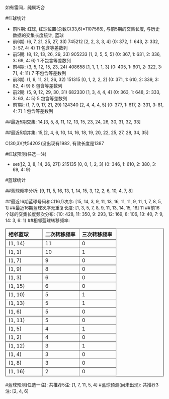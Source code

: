 <!-- 
.. title: 双色球2012129期(2012-11-01)数据分析报告
.. slug: slott-2012129-2012-11-01-report
.. date: 2012-11-02 08:00:00 UTC+08:00
.. tags: Lottery
.. link: 
.. description: 
.. type: text
-->

如有雷同，纯属巧合

<!-- TEASER_END-->

#红球统计

- 前N期: 红球, 红球位置(总数C(33,6)=1107568), 与前5期的交集长度, 与历史数据的交集长度统计, 蓝球
- 前6期: (6, 7, 21, 25, 27, 33) 745212 [2, 2, 3, 3, 4] {0: 372, 1: 643, 2: 332, 3: 57, 4: 4} 11 包含等差数列
- 前5期: (8, 12, 13, 26, 29, 33) 905233 [1, 2, 5, 5, 5] {0: 367, 1: 631, 2: 336, 3: 69, 4: 6} 1 不包含等差数列
- 前4期: (3, 5, 12, 15, 23, 24) 408658 [1, 1, 1, 1, 3] {0: 405, 1: 601, 2: 322, 3: 71, 4: 11} 7 不包含等差数列
- 前3期: (1, 9, 11, 21, 26, 32) 151315 [0, 1, 2, 2, 2] {0: 371, 1: 610, 2: 339, 3: 82, 4: 9} 8 包含等差数列
- 前2期: (5, 9, 12, 29, 30, 31) 682330 [1, 3, 4, 4, 4] {0: 363, 1: 648, 2: 333, 3: 63, 4: 5} 5 包含等差数列
- 前1期: (1, 7, 9, 17, 21, 29) 124340 [2, 4, 4, 4, 5] {0: 377, 1: 617, 2: 331, 3: 81, 4: 7} 1 包含等差数列

##最近5期交集:
14,[3, 5, 8, 11, 12, 13, 15, 23, 24, 26, 30, 31, 32, 33]

##最近5期并集:
15,[2, 4, 6, 10, 14, 16, 18, 19, 20, 22, 25, 27, 28, 34, 35]

C(30,3)(共54202)没出现有1982, 
有效长度是1387

#红球预测(任选一注)

- set([2, 3, 8, 14, 26, 27]) 215135 [0, 0, 1, 2, 3] {0: 346, 1: 610, 2: 380, 3: 69, 4: 9}

#蓝球统计

##蓝球频率分析:
[9, 11, 5, 16, 13, 1, 14, 15, 3, 12, 2, 6, 10, 4, 7, 8]

##最近16期蓝球号码和C(16,1)次序:
[15, 14, 3, 9, 11, 13, 16, 11, 11, 9, 11, 1, 7, 8, 5, 1]
##最近16期蓝球次序无重复长度:
[1, 3, 5, 7, 8, 9, 11, 13, 14, 15, 16] 11
##前16个球的交集长度频次分布:
{10: 428, 11: 350, 9: 293, 12: 169, 8: 106, 13: 40, 7: 9, 14: 3, 6: 1}
##相邻蓝球转移频率:
<table border="1" class="table table-striped dataframe">
  <thead>
    <tr style="text-align: left;">
      <th style="min-width: 100px;">相邻蓝球</th>
      <th style="min-width: 100px;">二次转移频率</th>
      <th style="min-width: 100px;">三次转移频率</th>
    </tr>
  </thead>
  <tbody>
    <tr>
      <td> (1, 14)</td>
      <td> 11</td>
      <td> 0</td>
    </tr>
    <tr>
      <td>  (1, 1)</td>
      <td> 10</td>
      <td> 1</td>
    </tr>
    <tr>
      <td>  (1, 7)</td>
      <td>  9</td>
      <td> 0</td>
    </tr>
    <tr>
      <td>  (1, 9)</td>
      <td>  8</td>
      <td> 0</td>
    </tr>
    <tr>
      <td>  (1, 3)</td>
      <td>  6</td>
      <td> 0</td>
    </tr>
    <tr>
      <td> (1, 15)</td>
      <td>  6</td>
      <td> 0</td>
    </tr>
    <tr>
      <td> (1, 10)</td>
      <td>  5</td>
      <td> 1</td>
    </tr>
    <tr>
      <td> (1, 13)</td>
      <td>  5</td>
      <td> 1</td>
    </tr>
    <tr>
      <td>  (1, 6)</td>
      <td>  5</td>
      <td> 0</td>
    </tr>
    <tr>
      <td> (1, 11)</td>
      <td>  5</td>
      <td> 0</td>
    </tr>
    <tr>
      <td>  (1, 5)</td>
      <td>  4</td>
      <td> 1</td>
    </tr>
    <tr>
      <td>  (1, 2)</td>
      <td>  4</td>
      <td> 0</td>
    </tr>
    <tr>
      <td> (1, 12)</td>
      <td>  3</td>
      <td> 1</td>
    </tr>
    <tr>
      <td>  (1, 4)</td>
      <td>  3</td>
      <td> 0</td>
    </tr>
    <tr>
      <td>  (1, 8)</td>
      <td>  3</td>
      <td> 0</td>
    </tr>
    <tr>
      <td> (1, 16)</td>
      <td>  2</td>
      <td> 0</td>
    </tr>
  </tbody>
</table>
#蓝球预测(任选一注):
共推荐5注: [1, 7, 11, 5, 4]
#蓝球预测(尚未出现):
共推荐3注: [2, 4, 6]

